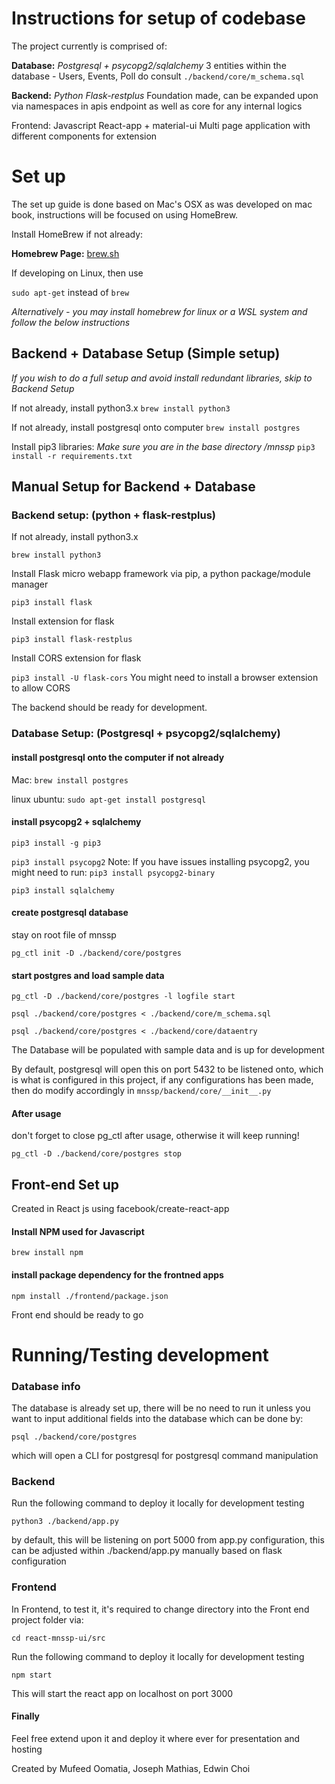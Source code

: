 # Instructions for setup of codebase
The project currently is comprised of:

**Database:** *Postgresql + psycopg2/sqlalchemy*
    3 entities within the database - Users, Events, Poll
    do consult `./backend/core/m_schema.sql`

**Backend:** *Python Flask-restplus*
    Foundation made, can be expanded upon via namespaces in apis endpoint as well as core for any internal logics

Frontend: Javascript React-app + material-ui
    Multi page application with different components for extension

# Set up
The set up guide is done based on Mac's OSX as was developed on mac book, instructions will be focused on using HomeBrew. 

Install HomeBrew if not already:

**Homebrew Page:** [brew.sh](https://brew.sh/)

If developing on Linux, then use 

`sudo apt-get` instead of `brew`


*Alternatively - you may install homebrew for linux or a WSL system and follow the below instructions*

## Backend + Database Setup (Simple setup)
*If you wish to do a full setup and avoid install redundant libraries, skip to Backend Setup*

If not already, install python3.x
`brew install python3`

If not already, install postgresql onto computer
`brew install postgres`

Install pip3 libraries: *Make sure you are in the base directory /mnssp*
`pip3 install -r requirements.txt`


## Manual Setup for Backend + Database
### Backend setup: (python + flask-restplus)
If not already, install python3.x

`brew install python3`

Install Flask micro webapp framework via pip, a python package/module manager

`pip3 install flask`

Install extension for flask

`pip3 install flask-restplus`

Install CORS extension for flask

`pip3 install -U flask-cors`
You might need to install a browser extension to allow CORS

The backend should be ready for development.

### Database Setup: (Postgresql + psycopg2/sqlalchemy)
#### install postgresql onto the computer if not already
Mac: `brew install postgres`

linux ubuntu: `sudo apt-get install postgresql`

#### install psycopg2 + sqlalchemy
`pip3 install -g pip3`

`pip3 install psycopg2`
Note: If you have issues installing psycopg2, you might need to run:
`pip3 install psycopg2-binary`

`pip3 install sqlalchemy`

#### create postgresql database
stay on root file of mnssp

`pg_ctl init -D ./backend/core/postgres`

#### start postgres and load sample data
`pg_ctl -D ./backend/core/postgres -l logfile start`

`psql ./backend/core/postgres < ./backend/core/m_schema.sql`

`psql ./backend/core/postgres < ./backend/core/dataentry`

The Database will be populated with sample data and is up for development

By default, postgresql will open this on port 5432 to be listened onto, which is what is configured in this project, if any configurations has been made, then do modify accordingly in `mnssp/backend/core/__init__.py`

#### After usage
don't forget to close pg_ctl after usage, otherwise it will keep running!

`pg_ctl -D ./backend/core/postgres stop`


## Front-end Set up
Created in React js using facebook/create-react-app

#### Install NPM used for Javascript

`brew install npm`

#### install package dependency for the frontned apps

`npm install ./frontend/package.json` 

Front end should be ready to go


# Running/Testing development
### Database info
The database is already set up, there will be no need to run it unless you want to input additional fields into the database which can be done by:

`psql ./backend/core/postgres`

which will open a CLI for postgresql for postgresql command manipulation

### Backend
Run the following command to deploy it locally for development testing

`python3 ./backend/app.py`

by default, this will be listening on port 5000 from app.py configuration, this can be adjusted within ./backend/app.py manually based on flask configuration

### Frontend
In Frontend, to test it, it's required to change directory into the Front end project folder via:

`cd react-mnssp-ui/src`

Run the following command to deploy it locally for development testing

`npm start`

This will start the react app on localhost on port 3000

#### Finally

Feel free extend upon it and deploy it where ever for presentation and hosting

Created by Mufeed Oomatia, Joseph Mathias, Edwin Choi